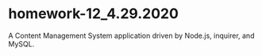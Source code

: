 # homework-12_4.29.2020
 A Content Management System application driven by Node.js, inquirer, and MySQL.
